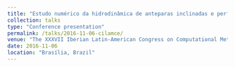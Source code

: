 ```yaml
---
title: "Estudo numérico da hidrodinâmica de anteparas inclinadas e perfuradas para a proteção do impacto de ondas"
collection: talks
type: "Conference presentation"
permalink: /talks/2016-11-06-cilamce/
venue: "The XXXVII Iberian Latin-American Congress on Computational Methods in Engineering (Cilamce)"
date: 2016-11-06
location: "Brasília, Brazil"
---
```


<!-- [More information here](http://example2.com) -->

<!-- This is a description of your talk, which is a markdown files that can be all markdown-ified like any other post. Yay markdown! -->